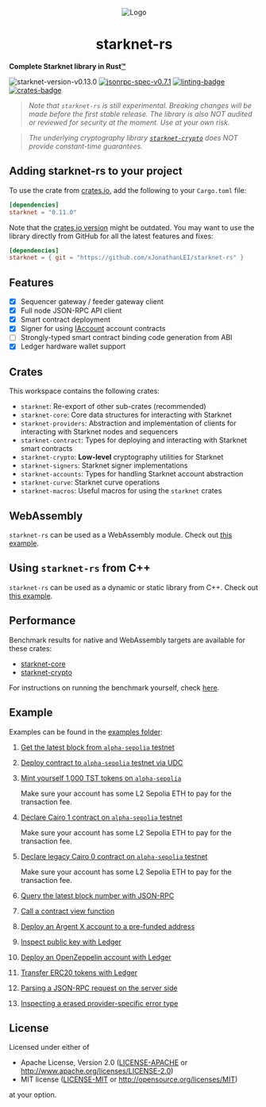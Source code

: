 <p align="center">
  <img src="https://github.com/xJonathanLEI/starknet-rs/blob/master/images/starknet-rs-logo.png?raw=true" alt="Logo"/>
  <h1 align="center">starknet-rs</h1>
</p>

**Complete Starknet library in Rust[™](https://www.reddit.com/r/rust/comments/12e7tdb/rust_trademark_policy_feedback_form/)**

![starknet-version-v0.13.0](https://img.shields.io/badge/Starknet_Version-v0.13.0-2ea44f?logo=ethereum)
[![jsonrpc-spec-v0.7.1](https://img.shields.io/badge/JSON--RPC-v0.7.1-2ea44f?logo=ethereum)](https://github.com/starkware-libs/starknet-specs/tree/v0.7.1)
[![linting-badge](https://github.com/xJonathanLEI/starknet-rs/actions/workflows/lint.yaml/badge.svg?branch=master)](https://github.com/xJonathanLEI/starknet-rs/actions/workflows/lint.yaml)
[![crates-badge](https://img.shields.io/crates/v/starknet.svg)](https://crates.io/crates/starknet)

> _Note that `starknet-rs` is still experimental. Breaking changes will be made before the first stable release. The library is also NOT audited or reviewed for security at the moment. Use at your own risk._

> _The underlying cryptography library [`starknet-crypto`](./starknet-crypto) does NOT provide constant-time guarantees._

## Adding starknet-rs to your project

To use the crate from [crates.io](https://crates.io/crates/starknet), add the following to your `Cargo.toml` file:

```toml
[dependencies]
starknet = "0.11.0"
```

Note that the [crates.io version](https://crates.io/crates/starknet) might be outdated. You may want to use the library directly from GitHub for all the latest features and fixes:

```toml
[dependencies]
starknet = { git = "https://github.com/xJonathanLEI/starknet-rs" }
```

## Features

- [x] Sequencer gateway / feeder gateway client
- [x] Full node JSON-RPC API client
- [x] Smart contract deployment
- [x] Signer for using [IAccount](https://github.com/OpenZeppelin/cairo-contracts/blob/main/src/openzeppelin/account/IAccount.cairo) account contracts
- [ ] Strongly-typed smart contract binding code generation from ABI
- [x] Ledger hardware wallet support

## Crates

This workspace contains the following crates:

- `starknet`: Re-export of other sub-crates (recommended)
- `starknet-core`: Core data structures for interacting with Starknet
- `starknet-providers`: Abstraction and implementation of clients for interacting with Starknet nodes and sequencers
- `starknet-contract`: Types for deploying and interacting with Starknet smart contracts
- `starknet-crypto`: **Low-level** cryptography utilities for Starknet
- `starknet-signers`: Starknet signer implementations
- `starknet-accounts`: Types for handling Starknet account abstraction
- `starknet-curve`: Starknet curve operations
- `starknet-macros`: Useful macros for using the `starknet` crates

## WebAssembly

`starknet-rs` can be used as a WebAssembly module. Check out [this example](./examples/starknet-wasm/).

## Using `starknet-rs` from C++

`starknet-rs` can be used as a dynamic or static library from C++. Check out [this example](./examples/starknet-cxx/).

## Performance

Benchmark results for native and WebAssembly targets are available for these crates:

- [starknet-core](./starknet-core/)
- [starknet-crypto](./starknet-crypto/)

For instructions on running the benchmark yourself, check [here](./BENCHMARK.md).

## Example

Examples can be found in the [examples folder](./examples):

1. [Get the latest block from `alpha-sepolia` testnet](./examples/get_block.rs)

2. [Deploy contract to `alpha-sepolia` testnet via UDC](./examples/deploy_contract.rs)

3. [Mint yourself 1,000 TST tokens on `alpha-sepolia`](./examples/mint_tokens.rs)

   Make sure your account has some L2 Sepolia ETH to pay for the transaction fee.

4. [Declare Cairo 1 contract on `alpha-sepolia` testnet](./examples/declare_cairo1_contract.rs)

   Make sure your account has some L2 Sepolia ETH to pay for the transaction fee.

5. [Declare legacy Cairo 0 contract on `alpha-sepolia` testnet](./examples/declare_cairo0_contract.rs)

   Make sure your account has some L2 Sepolia ETH to pay for the transaction fee.

6. [Query the latest block number with JSON-RPC](./examples/jsonrpc.rs)

7. [Call a contract view function](./examples/erc20_balance.rs)

8. [Deploy an Argent X account to a pre-funded address](./examples/deploy_argent_account.rs)

9. [Inspect public key with Ledger](./examples/ledger_public_key.rs)

10. [Deploy an OpenZeppelin account with Ledger](./examples/deploy_account_with_ledger.rs)

11. [Transfer ERC20 tokens with Ledger](./examples/transfer_with_ledger.rs)

12. [Parsing a JSON-RPC request on the server side](./examples/parse_jsonrpc_request.rs)

13. [Inspecting a erased provider-specific error type](./examples/downcast_provider_error.rs)

## License

Licensed under either of

- Apache License, Version 2.0 ([LICENSE-APACHE](./LICENSE-APACHE) or <http://www.apache.org/licenses/LICENSE-2.0>)
- MIT license ([LICENSE-MIT](./LICENSE-MIT) or <http://opensource.org/licenses/MIT>)

at your option.
